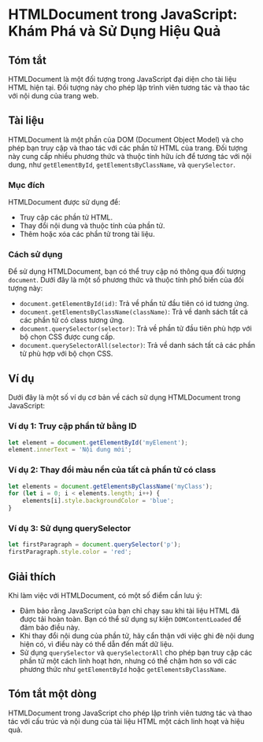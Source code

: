 <!--
Meta Description: # HTMLDocument trong JavaScript: Khám Phá và Sử Dụng Hiệu Quả ## Tóm tắt HTMLDocument là một đối tượng trong JavaScript đại diện cho tài liệu HTML hiệ...
Meta Keywords: phần, với, của, document, htmldocument
-->

# HTMLDocument trong JavaScript: Khám Phá và Sử Dụng Hiệu Quả

## Tóm tắt
HTMLDocument là một đối tượng trong JavaScript đại diện cho tài liệu HTML hiện tại. Đối tượng này cho phép lập trình viên tương tác và thao tác với nội dung của trang web.

## Tài liệu
HTMLDocument là một phần của DOM (Document Object Model) và cho phép bạn truy cập và thao tác với các phần tử HTML của trang. Đối tượng này cung cấp nhiều phương thức và thuộc tính hữu ích để tương tác với nội dung, như `getElementById`, `getElementsByClassName`, và `querySelector`.

### Mục đích
HTMLDocument được sử dụng để:
- Truy cập các phần tử HTML.
- Thay đổi nội dung và thuộc tính của phần tử.
- Thêm hoặc xóa các phần tử trong tài liệu.

### Cách sử dụng
Để sử dụng HTMLDocument, bạn có thể truy cập nó thông qua đối tượng `document`. Dưới đây là một số phương thức và thuộc tính phổ biến của đối tượng này:

- `document.getElementById(id)`: Trả về phần tử đầu tiên có id tương ứng.
- `document.getElementsByClassName(className)`: Trả về danh sách tất cả các phần tử có class tương ứng.
- `document.querySelector(selector)`: Trả về phần tử đầu tiên phù hợp với bộ chọn CSS được cung cấp.
- `document.querySelectorAll(selector)`: Trả về danh sách tất cả các phần tử phù hợp với bộ chọn CSS.

## Ví dụ
Dưới đây là một số ví dụ cơ bản về cách sử dụng HTMLDocument trong JavaScript:

### Ví dụ 1: Truy cập phần tử bằng ID
```javascript
let element = document.getElementById('myElement');
element.innerText = 'Nội dung mới';
```

### Ví dụ 2: Thay đổi màu nền của tất cả phần tử có class
```javascript
let elements = document.getElementsByClassName('myClass');
for (let i = 0; i < elements.length; i++) {
    elements[i].style.backgroundColor = 'blue';
}
```

### Ví dụ 3: Sử dụng querySelector
```javascript
let firstParagraph = document.querySelector('p');
firstParagraph.style.color = 'red';
```

## Giải thích
Khi làm việc với HTMLDocument, có một số điểm cần lưu ý:
- Đảm bảo rằng JavaScript của bạn chỉ chạy sau khi tài liệu HTML đã được tải hoàn toàn. Bạn có thể sử dụng sự kiện `DOMContentLoaded` để đảm bảo điều này.
- Khi thay đổi nội dung của phần tử, hãy cẩn thận với việc ghi đè nội dung hiện có, vì điều này có thể dẫn đến mất dữ liệu.
- Sử dụng `querySelector` và `querySelectorAll` cho phép bạn truy cập các phần tử một cách linh hoạt hơn, nhưng có thể chậm hơn so với các phương thức như `getElementById` hoặc `getElementsByClassName`.

## Tóm tắt một dòng
HTMLDocument trong JavaScript cho phép lập trình viên tương tác và thao tác với cấu trúc và nội dung của tài liệu HTML một cách linh hoạt và hiệu quả.